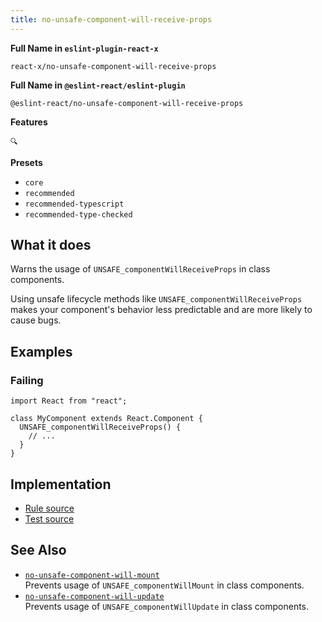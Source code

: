 ```yaml
---
title: no-unsafe-component-will-receive-props
---
```


**Full Name in `eslint-plugin-react-x`**

```plain copy
react-x/no-unsafe-component-will-receive-props
```

**Full Name in `@eslint-react/eslint-plugin`**

```plain copy
@eslint-react/no-unsafe-component-will-receive-props
```

**Features**

`🔍`

**Presets**

- `core`
- `recommended`
- `recommended-typescript`
- `recommended-type-checked`

## What it does

Warns the usage of `UNSAFE_componentWillReceiveProps` in class components.

Using unsafe lifecycle methods like `UNSAFE_componentWillReceiveProps` makes your component's behavior less predictable and are more likely to cause bugs.

## Examples

### Failing

```tsx
import React from "react";

class MyComponent extends React.Component {
  UNSAFE_componentWillReceiveProps() {
    // ...
  }
}
```

## Implementation

- [Rule source](https://github.com/Rel1cx/eslint-react/tree/main/packages/plugins/eslint-plugin-react-x/src/rules/no-unsafe-component-will-receive-props.ts)
- [Test source](https://github.com/Rel1cx/eslint-react/tree/main/packages/plugins/eslint-plugin-react-x/src/rules/no-unsafe-component-will-receive-props.spec.ts)

## See Also

- [`no-unsafe-component-will-mount`](./no-unsafe-component-will-mount)\
  Prevents usage of `UNSAFE_componentWillMount` in class components.
- [`no-unsafe-component-will-update`](./no-unsafe-component-will-update)\
  Prevents usage of `UNSAFE_componentWillUpdate` in class components.
